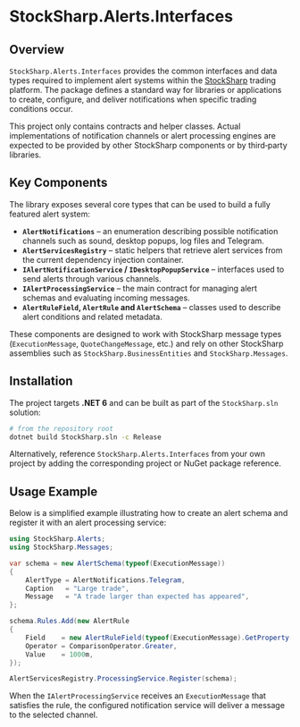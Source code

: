 # StockSharp.Alerts.Interfaces

## Overview

`StockSharp.Alerts.Interfaces` provides the common interfaces and data types required to implement alert systems within the [StockSharp](https://stocksharp.com) trading platform. The package defines a standard way for libraries or applications to create, configure, and deliver notifications when specific trading conditions occur.

This project only contains contracts and helper classes. Actual implementations of notification channels or alert processing engines are expected to be provided by other StockSharp components or by third‑party libraries.

## Key Components

The library exposes several core types that can be used to build a fully featured alert system:

- **`AlertNotifications`** – an enumeration describing possible notification channels such as sound, desktop popups, log files and Telegram.
- **`AlertServicesRegistry`** – static helpers that retrieve alert services from the current dependency injection container.
- **`IAlertNotificationService` / `IDesktopPopupService`** – interfaces used to send alerts through various channels.
- **`IAlertProcessingService`** – the main contract for managing alert schemas and evaluating incoming messages.
- **`AlertRuleField`, `AlertRule` and `AlertSchema`** – classes used to describe alert conditions and related metadata.

These components are designed to work with StockSharp message types (`ExecutionMessage`, `QuoteChangeMessage`, etc.) and rely on other StockSharp assemblies such as `StockSharp.BusinessEntities` and `StockSharp.Messages`.

## Installation

The project targets **.NET 6** and can be built as part of the `StockSharp.sln` solution:

```bash
# from the repository root
dotnet build StockSharp.sln -c Release
```

Alternatively, reference `StockSharp.Alerts.Interfaces` from your own project by adding the corresponding project or NuGet package reference.

## Usage Example

Below is a simplified example illustrating how to create an alert schema and register it with an alert processing service:

```csharp
using StockSharp.Alerts;
using StockSharp.Messages;

var schema = new AlertSchema(typeof(ExecutionMessage))
{
    AlertType = AlertNotifications.Telegram,
    Caption   = "Large trade",
    Message   = "A trade larger than expected has appeared",
};

schema.Rules.Add(new AlertRule
{
    Field    = new AlertRuleField(typeof(ExecutionMessage).GetProperty(nameof(ExecutionMessage.TradePrice))),
    Operator = ComparisonOperator.Greater,
    Value    = 1000m,
});

AlertServicesRegistry.ProcessingService.Register(schema);
```

When the `IAlertProcessingService` receives an `ExecutionMessage` that satisfies the rule, the configured notification service will deliver a message to the selected channel.


